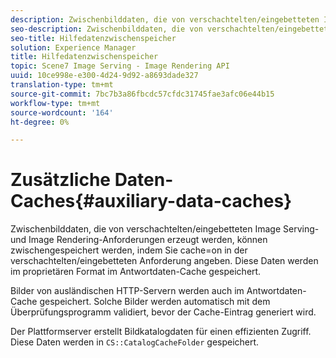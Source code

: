 ```yaml
---
description: Zwischenbilddaten, die von verschachtelten/eingebetteten Image Serving- und Image Rendering-Anforderungen erzeugt werden, können zwischengespeichert werden, indem Sie cache=on in der verschachtelten/eingebetteten Anforderung angeben. Diese Daten werden im proprietären Format im Antwortdaten-Cache gespeichert.
seo-description: Zwischenbilddaten, die von verschachtelten/eingebetteten Image Serving- und Image Rendering-Anforderungen erzeugt werden, können zwischengespeichert werden, indem Sie cache=on in der verschachtelten/eingebetteten Anforderung angeben. Diese Daten werden im proprietären Format im Antwortdaten-Cache gespeichert.
seo-title: Hilfedatenzwischenspeicher
solution: Experience Manager
title: Hilfedatenzwischenspeicher
topic: Scene7 Image Serving - Image Rendering API
uuid: 10ce998e-e300-4d24-9d92-a8693dade327
translation-type: tm+mt
source-git-commit: 7bc7b3a86fbcdc57cfdc31745fae3afc06e44b15
workflow-type: tm+mt
source-wordcount: '164'
ht-degree: 0%

---
```



# Zusätzliche Daten-Caches{#auxiliary-data-caches}

Zwischenbilddaten, die von verschachtelten/eingebetteten Image Serving- und Image Rendering-Anforderungen erzeugt werden, können zwischengespeichert werden, indem Sie cache=on in der verschachtelten/eingebetteten Anforderung angeben. Diese Daten werden im proprietären Format im Antwortdaten-Cache gespeichert.

Bilder von ausländischen HTTP-Servern werden auch im Antwortdaten-Cache gespeichert. Solche Bilder werden automatisch mit dem Überprüfungsprogramm validiert, bevor der Cache-Eintrag generiert wird.

Der Plattformserver erstellt Bildkatalogdaten für einen effizienten Zugriff. Diese Daten werden in `CS::CatalogCacheFolder` gespeichert.
